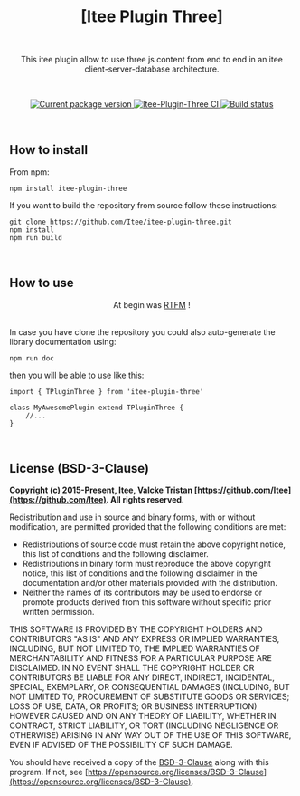 <h1 align="center">[Itee Plugin Three]</h1>
<br>

<p align="center">This itee plugin allow to use three js content from end to end in an itee client-server-database architecture.</p>
<br>

<p align="center">
    <a href="https://www.npmjs.com/package/itee-plugin-three" target="_blank" rel="noopener noreferrer">
        <img src="https://img.shields.io/npm/v/itee-plugin-three" alt="Current package version">
    </a>
    <a href="https://github.com/Itee/itee-plugin-three" target="_blank" rel="noopener noreferrer">
        <img src="https://github.com/Itee/itee-plugin-three/actions/workflows/node.js.yml/badge.svg" alt="Itee-Plugin-Three CI">
    </a>
    <a href="https://github.com/semantic-release/semantic-release" target="_blank" rel="noopener noreferrer">
        <img src="https://img.shields.io/badge/%20%20%F0%9F%93%A6%F0%9F%9A%80-semantic--release-e10079.svg" alt="Build status">
    </a>
</p>

<br>
<h2>How to install</h2>

From npm:

    npm install itee-plugin-three

If you want to build the repository from source follow these instructions:

    git clone https://github.com/Itee/itee-plugin-three.git
    npm install
    npm run build
        
<br>
<h2>How to use</h2>

<p align="center">At begin was <a href="https://itee.github.io/itee-validators/">RTFM</a> !</p>
<br>
In case you have clone the repository you could also auto-generate the library documentation using: 

    npm run doc

then you will be able to use like this:

    import { TPluginThree } from 'itee-plugin-three'
    
    class MyAwesomePlugin extend TPluginThree {
        //...
    }

<br>
<h2>License (BSD-3-Clause)</h2>

**Copyright (c) 2015-Present, Itee, Valcke Tristan [https://github.com/Itee](https://github.com/Itee). All rights reserved.**

Redistribution and use in source and binary forms, with or without modification, are permitted provided that the following conditions are met:

- Redistributions of source code must retain the above copyright notice, this list of conditions and the following disclaimer.
- Redistributions in binary form must reproduce the above copyright notice, this list of conditions and the following disclaimer in the documentation and/or other materials provided with the distribution.
- Neither the names of its contributors may be used to endorse or promote products derived from this software without specific prior written permission.

THIS SOFTWARE IS PROVIDED BY THE COPYRIGHT HOLDERS AND CONTRIBUTORS "AS IS" AND
ANY EXPRESS OR IMPLIED WARRANTIES, INCLUDING, BUT NOT LIMITED TO, THE IMPLIED
WARRANTIES OF MERCHANTABILITY AND FITNESS FOR A PARTICULAR PURPOSE ARE
DISCLAIMED. IN NO EVENT SHALL THE COPYRIGHT HOLDER OR CONTRIBUTORS BE LIABLE FOR
ANY DIRECT, INDIRECT, INCIDENTAL, SPECIAL, EXEMPLARY, OR CONSEQUENTIAL DAMAGES
(INCLUDING, BUT NOT LIMITED TO, PROCUREMENT OF SUBSTITUTE GOODS OR SERVICES;
LOSS OF USE, DATA, OR PROFITS; OR BUSINESS INTERRUPTION) HOWEVER CAUSED AND ON
ANY THEORY OF LIABILITY, WHETHER IN CONTRACT, STRICT LIABILITY, OR TORT
(INCLUDING NEGLIGENCE OR OTHERWISE) ARISING IN ANY WAY OUT OF THE USE OF THIS
SOFTWARE, EVEN IF ADVISED OF THE POSSIBILITY OF SUCH DAMAGE.

You should have received a copy of the [BSD-3-Clause](https://opensource.org/licenses/BSD-3-Clause) along 
with this program.  If not, see [https://opensource.org/licenses/BSD-3-Clause](https://opensource.org/licenses/BSD-3-Clause).
